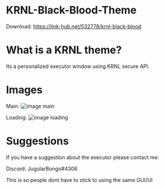 # KRNL-Black-Blood-Theme

Download: https://link-hub.net/532778/krnl-black-blood

# What is a KRNL theme?

Its a personalized executor window using KRNL secure API.

# Images
Main:
![image main](https://user-images.githubusercontent.com/54042717/210431492-3b20f59b-f4b4-413b-8fa2-bfe21df41c09.png)

Loading:
![image loading](https://user-images.githubusercontent.com/54042717/210431550-510c9dfe-dff8-4be9-af7a-4e85665316e3.png)


# Suggestions

If you have a suggestion about the executor please contact me:

Discord:
JugularBongo#4306

This is so people dont have to stick to using the same GUI/UI 
